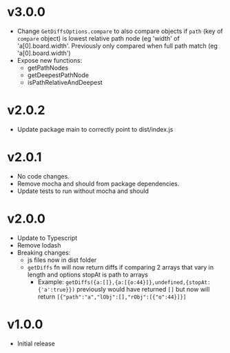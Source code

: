 # v3.0.0
- Change `GetDiffsOptions.compare` to also compare objects if `path` (key of `compare` object) is lowest relative path node (eg 'width' of 'a[0].board.width'.  Previously only compared when full path match (eg 'a[0].board.width')
- Expose new functions: 
  - getPathNodes
  - getDeepestPathNode
  - isPathRelativeAndDeepest

# v2.0.2
- Update package main to correctly point to dist/index.js

# v2.0.1
- No code changes.
- Remove mocha and should from package dependencies.
- Update tests to run without mocha and should

# v2.0.0
- Update to Typescript
- Remove lodash
- Breaking changes:
  - js files now in dist folder
  - `getDiffs` fn will now return diffs if comparing 2 arrays that vary in length and options stopAt is path to arrays
    - Example: `getDiffs({a:[]},{a:[{o:44}]},undefined,{stopAt:{'a':true}})` previously would have returned `[]` but now will return `[{"path":"a","lObj":[],"rObj":[{"o":44}]}]`

# v1.0.0 
- Initial release


